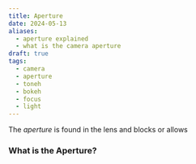 ```yaml
---
title: Aperture
date: 2024-05-13
aliases:
  - aperture explained
  - what is the camera aperture
draft: true
tags:
  - camera
  - aperture
  - toneh
  - bokeh
  - focus
  - light
---
```

 
The *aperture* is found in the lens and blocks or allows 
### What is the Aperture?
